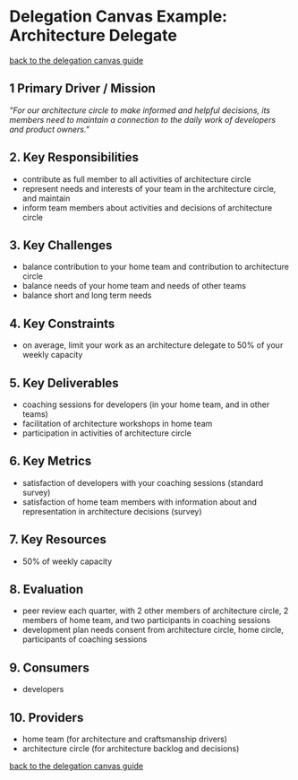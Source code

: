 # Delegation Canvas Example: <br/> Architecture Delegate 

[back to the delegation canvas guide](../s3-delegation-canvas.md)


## 1 Primary Driver / Mission

_"For our architecture circle to make informed and helpful decisions, its members need to maintain a connection to the daily work of developers and product owners."_

## 2. Key Responsibilities

- contribute as full member to all activities of architecture circle
- represent needs and interests of your team in the architecture circle, and maintain
- inform team members about activities and decisions of architecture circle


## 3. Key Challenges

- balance contribution to your home team and contribution to architecture circle
- balance needs of your home team and needs of other teams
- balance short and long term needs

## 4. Key Constraints

- on average, limit your work as an architecture delegate to 50% of your weekly capacity



## 5. Key Deliverables

- coaching sessions for developers (in your home team, and in other teams)
- facilitation of architecture workshops in home team
- participation in activities of architecture circle


## 6. Key Metrics

- satisfaction of developers with your coaching sessions (standard survey)
- satisfaction of home team members with information about and representation in architecture decisions (survey)

## 7. Key Resources

- 50% of weekly capacity 


## 8. Evaluation

- peer review each quarter, with 2 other members of architecture circle, 2 members of home team, and two participants in coaching sessions
- development plan needs consent from architecture circle, home circle, participants of coaching sessions


## 9. Consumers

- developers

## 10. Providers

- home team (for architecture and craftsmanship drivers)
- architecture circle (for architecture backlog and decisions)

[back to the delegation canvas guide](../s3-delegation-canvas.md)
